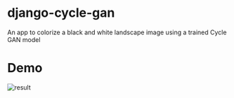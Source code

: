 # django-cycle-gan
An app to colorize a black and white landscape image using a trained Cycle GAN model


# Demo

![result](https://github.com/sinjorjob/django-cycle-gan.git/images/demo.gif)
